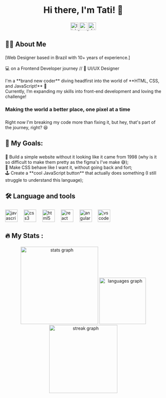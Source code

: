 <h1 align="center">Hi there, I'm Tati! 👋</h1>

###

<div align="center">
  <a href="https://www.linkedin.com/in/tatiana-pirondi/" target="_blank">
    <img src="https://img.shields.io/static/v1?message=LinkedIn&logo=linkedin&label=&color=0077B5&logoColor=white&labelColor=&style=for-the-badge" height="25" alt="linkedin logo"  />
  </a>
  <a href="malito:tatipirondi@gmail.com" target="_blank">
    <img src="https://img.shields.io/static/v1?message=Gmail&logo=gmail&label=&color=D14836&logoColor=white&labelColor=&style=for-the-badge" height="25" alt="gmail logo"  />
  </a>
  <a href="https://drive.google.com/file/d/1wYDgqGh4dtzTOHHOBWFBKNYlUTcepoAB/view?usp=drive_link" target="_blank">
    <img src="https://img.shields.io/static/v1?message=Dribbble&logo=dribbble&label=&color=EA4C89&logoColor=white&labelColor=&style=for-the-badge" height="25" alt="dribbble logo"  />
  </a>
</div>

###

<h2 align="left">👩‍💻  About Me</h2>

###

<p align="left">[Web Designer based in Brazil with 10+ years of experience.]<br><br>💻 on a Frontend Developer journey // 🎨 UI/UX Designer<br><br>I'm a **brand new coder** diving headfirst into the world of **HTML, CSS, and JavaScript!** 🎉  <br>Currently, I’m expanding my skills into front-end development and loving the challenge!</p>

###

<h3 align="left">Making the world a better place, one pixel at a time</h3>

###

<p align="left">Right now I'm breaking my code more than fixing it, but hey, that's part of the journey, right? 😆</p>

###

<h2 align="left">🎯 My Goals:</h2>

###

<p align="left">🚀 Build a simple website without it looking like it came from 1998 (why is it so difficult to make them pretty as the figma's I've make 😅);<br>🎨 Make CSS behave like I want it, without going back and fort;<br>🕹️ Create a **cool JavaScript button** that actually does something (I still struggle to understand this language);</p>

###

<h2 align="left">🛠 Language and tools</h2>

###

<div align="left">
  <img src="https://cdn.jsdelivr.net/gh/devicons/devicon/icons/javascript/javascript-original.svg" height="40" alt="javascript logo"  />
  <img width="12" />
  <img src="https://cdn.jsdelivr.net/gh/devicons/devicon/icons/css3/css3-original.svg" height="40" alt="css3 logo"  />
  <img width="12" />
  <img src="https://cdn.jsdelivr.net/gh/devicons/devicon/icons/html5/html5-original.svg" height="40" alt="html5 logo"  />
  <img width="12" />
  <img src="https://cdn.jsdelivr.net/gh/devicons/devicon/icons/react/react-original.svg" height="40" alt="react logo"  />
  <img width="12" />
  <img src="https://cdn.jsdelivr.net/gh/devicons/devicon/icons/angularjs/angularjs-original.svg" height="40" alt="angularjs logo"  />
  <img width="12" />
  <img src="https://cdn.jsdelivr.net/gh/devicons/devicon/icons/vscode/vscode-original.svg" height="40" alt="vscode logo"  />
</div>

###

<h2 align="left">🔥   My Stats :</h2>

###

<div align="center">
  <img src="https://github-readme-stats.vercel.app/api?username=tatipirondi&hide_title=false&hide_rank=false&show_icons=true&include_all_commits=true&count_private=true&disable_animations=false&theme=rose_pine&locale=en&hide_border=false&order=1" height="250" alt="stats graph"  />
  <img src="https://github-readme-stats.vercel.app/api/top-langs?username=tatipirondi&locale=en&hide_title=false&layout=compact&card_width=320&langs_count=5&theme=rose_pine&hide_border=false&order=2" height="150" alt="languages graph"  />
  <img src="https://streak-stats.demolab.com?user=tatipirondi&locale=en&mode=weekly&theme=rose_pine&hide_border=false&border_radius=5&order=3" height="220" alt="streak graph"  />
</div>

###
